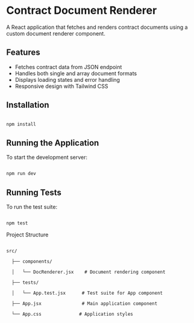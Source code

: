 # Contract Document Renderer

A React application that fetches and renders contract documents using a custom document renderer component.

## Features

- Fetches contract data from JSON endpoint
- Handles both single and array document formats
- Displays loading states and error handling
- Responsive design with Tailwind CSS

## Installation

```bash

npm install

```

## Running the Application

To start the development server:

```bash

npm run dev

```

## Running Tests

To run the test suite:

```bash

npm test

```

Project Structure

```

src/

  ├── components/

  │   └── DocRenderer.jsx    # Document rendering component

  ├── tests/

  │   └── App.test.jsx      # Test suite for App component

  ├── App.jsx               # Main application component

  └── App.css              # Application styles

```
